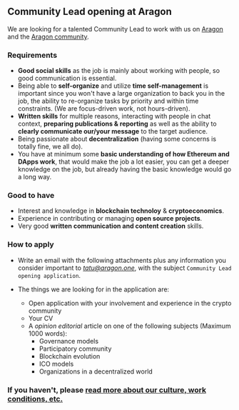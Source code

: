 ## Community Lead opening at Aragon

We are looking for a talented Community Lead to work with us on [Aragon](https://aragon.one) and the [Aragon community](https://aragon.chat).

### Requirements

- **Good social skills** as the job is mainly about working with people, so good communication is essential.
- Being able to **self-organize** and utilize **time self-management** is important since you won't have a large organization to back you in the job, the ability to re-organize tasks by priority and within time constraints. (We are focus-driven work, not hours-driven).
- **Written skills** for multiple reasons, interacting with people in chat context, **preparing publications & reporting** as well as the ability to **clearly communicate our/your message** to the target audience.
- Being passionate about **decentralization** (having some concerns is totally fine, we all do).
- You have at minimum some **basic understanding of how Ethereum and DApps work**, that would make the job a lot easier, you can get a deeper knowledge on the job, but already having the basic knowledge would go a long way.

### Good to have

- Interest and knowledge in **blockchain technoloy** & **cryptoeconomics**.
- Experience in contributing or managing **open source projects**.
- Very good **written communication and content creation** skills.

### How to apply

- Write an email with the following attachments plus any information you consider important to *tatu@aragon.one*, with the subject `Community Lead opening application`.

- The things we are looking for in the application are:

  - Open application with your involvement and experience in the crypto community
  - Your CV
  - A _opinion editorial_ article on one of the following subjects (Maximum 1000 words):
    - Governance models
    - Participatory community
    - Blockchain evolution
    - ICO models
    - Organizations in a decentralized world
    
### If you haven't, please [read more about our culture, work conditions, etc.](/README.md)
